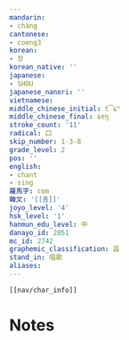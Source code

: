 ```yaml
---
mandarin:
- chàng
cantonese:
- coeng3
korean:
- 창
korean_native: ''
japanese:
- SHOU
japanese_nanori: ''
vietnamese:
middle_chinese_initial: t͡ɕʰ
middle_chinese_final: ɨɐŋ
stroke_count: '11'
radical: 口
skip_number: 1-3-8
grade_level: 2
pos: ''
english:
- chant
- sing
羅馬字: com
韓文: '[[촘]]'
joyo_level: '4'
hsk_level: '1'
hanmun_edu_level: 中
danayo_id: 2051
mc_id: 2742
graphemic_classification: 昌
stand_in: 唱歌
aliases:
---
```

```meta-bind-embed
[[nav/char_info]]
```

# Notes
